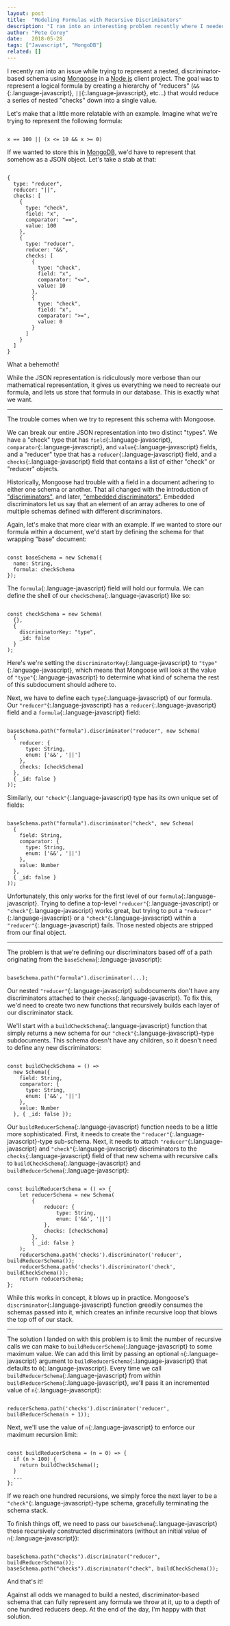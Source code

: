 ```yaml
---
layout: post
title:  "Modeling Formulas with Recursive Discriminators"
description: "I ran into an interesting problem recently where I needed to model a nested set of either/or sub-schemas. With some creative thinking and a healthy dose of recursion, Mongoose's discriminator feature turned out to be just the tool for the job."
author: "Pete Corey"
date:   2018-05-28
tags: ["Javascript", "MongoDB"]
related: []
---
```


I recently ran into an issue while trying to represent a nested, discriminator-based schema using [Mongoose](http://mongoosejs.com/) in a [Node.js](https://nodejs.org/en/) client project. The goal was to represent a logical formula by creating a hierarchy of "reducers" (`&&`{:.language-javascript}, `||`{:.language-javascript}, etc...) that would reduce a series of nested "checks" down into a single value.

Let's make that a little more relatable with an example. Imagine what we're trying to represent the following formula:

<pre class='language-javascript'><code class='language-javascript'>
x == 100 || (x <= 10 && x >= 0)
</code></pre>

If we wanted to store this in [MongoDB](https://www.mongodb.com/), we'd have to represent that somehow as a JSON object. Let's take a stab at that:

<pre class='language-javascript'><code class='language-javascript'>
{
  type: "reducer",
  reducer: "||",
  checks: [
    {
      type: "check",
      field: "x",
      comparator: "==",
      value: 100
    },
    {
      type: "reducer",
      reducer: "&&",
      checks: [
        {
          type: "check",
          field: "x",
          comparator: "<=",
          value: 10
        },
        {
          type: "check",
          field: "x",
          comparator: ">=",
          value: 0
        }
      ]
    }
  ]
}
</code></pre>

What a behemoth!

While the JSON representation is ridiculously more verbose than our mathematical representation, it gives us everything we need to recreate our formula, and lets us store that formula in our database. This is exactly what we want.

---- 

The trouble comes when we try to represent this schema with Mongoose.

We can break our entire JSON representation into two distinct "types". We have a "check" type that has `field`{:.language-javascript}, `comparator`{:.language-javascript}, and `value`{:.language-javascript} fields, and a "reducer" type that has a `reducer`{:.language-javascript} field, and a `checks`{:.language-javascript} field that contains a list of either "check" or "reducer" objects.

Historically, Mongoose had trouble with a field in a document adhering to either one schema or another. That all changed with the introduction of ["discriminators"](http://mongoosejs.com/docs/discriminators.html), and later, ["embedded discriminators"](http://thecodebarbarian.com/mongoose-4.8-embedded-discriminators). Embedded discriminators let us say that an element of an array adheres to one of multiple schemas defined with different discriminators.

Again, let's make that more clear with an example. If we wanted to store our formula within a document, we'd start by defining the schema for that wrapping "base" document:

<pre class='language-javascript'><code class='language-javascript'>
const baseSchema = new Schema({
  name: String,
  formula: checkSchema
});
</code></pre>

The `formula`{:.language-javascript} field will hold our formula. We can define the shell of our `checkSchema`{:.language-javascript} like so:

<pre class='language-javascript'><code class='language-javascript'>
const checkSchema = new Schema(
  {},
  {
    discriminatorKey: "type",
    _id: false
  }
);
</code></pre>

Here's we're setting the `discriminatorKey`{:.language-javascript} to `"type"`{:.language-javascript}, which means that Mongoose will look at the value of `"type"`{:.language-javascript} to determine what kind of schema the rest of this subdocument should adhere to.

Next, we have to define each `type`{:.language-javascript} of our formula. Our `"reducer"`{:.language-javascript} has a `reducer`{:.language-javascript} field and a `formula`{:.language-javascript} field:

<pre class='language-javascript'><code class='language-javascript'>
baseSchema.path("formula").discriminator("reducer", new Schema(
  {
    reducer: {
      type: String,
      enum: ['&&', '||']
    },
    checks: [checkSchema]
  },
  { _id: false }
));
</code></pre>

Similarly, our `"check"`{:.language-javascript} type has its own unique set of fields:

<pre class='language-javascript'><code class='language-javascript'>
baseSchema.path("formula").discriminator("check", new Schema(
  {
    field: String,
    comparator: {
      type: String,
      enum: ['&&', '||']
    },
    value: Number
  },
  { _id: false }
));
</code></pre>

Unfortunately, this only works for the first level of our `formula`{:.language-javascript}. Trying to define a top-level `"reducer"`{:.language-javascript} or `"check"`{:.language-javascript} works great, but trying to put a `"reducer"`{:.language-javascript} or a `"check"`{:.language-javascript} within a `"reducer"`{:.language-javascript} fails. Those nested objects are stripped from our final object.

---- 

The problem is that we're defining our discriminators based off of a path originating from the `baseSchema`{:.language-javascript}:

<pre class='language-javascript'><code class='language-javascript'>
baseSchema.path("formula").discriminator(...);
</code></pre>

Our nested `"reducer"`{:.language-javascript} subdocuments don't have any discriminators attached to their `checks`{:.language-javascript}. To fix this, we'd need to create two new functions that recursively builds each layer of our discriminator stack.

We'll start with a `buildCheckSchema`{:.language-javascript} function that simply returns a new schema for our `"check"`{:.language-javascript}-type subdocuments. This schema doesn't have any children, so it doesn't need to define any new discriminators:

<pre class='language-javascript'><code class='language-javascript'>
const buildCheckSchema = () =>
  new Schema({
    field: String,
    comparator: {
      type: String,
      enum: ['&&', '||']
    },
    value: Number
  }, { _id: false });
</code></pre>

Our `buildReducerSchema`{:.language-javascript} function needs to be a little more sophisticated. First, it needs to create the `"reducer"`{:.language-javascript}-type sub-schema. Next, it needs to attach `"reducer"`{:.language-javascript} and `"check"`{:.language-javascript} discriminators to the `checks`{:.language-javascript} field of that new schema with recursive calls to `buildCheckSchema`{:.language-javascript} and `buildReducerSchema`{:.language-javascript}:

<pre class='language-javascript'><code class='language-javascript'>
const buildReducerSchema = () => {
    let reducerSchema = new Schema(
        {
            reducer: {
                type: String,
                enum: ['&&', '||']
            },
            checks: [checkSchema]
        },
        { _id: false }
    );
    reducerSchema.path('checks').discriminator('reducer', buildReducerSchema());
    reducerSchema.path('checks').discriminator('check', buildCheckSchema());
    return reducerSchema;
};
</code></pre>

While this works in concept, it blows up in practice. Mongoose's `discriminator`{:.language-javascript} function greedily consumes the schemas passed into it, which creates an infinite recursive loop that blows the top off of our stack.

---- 

The solution I landed on with this problem is to limit the number of recursive calls we can make to `buildReducerSchema`{:.language-javascript} to some maximum value. We can add this limit by passing an optional `n`{:.language-javascript} argument to `buildReducerSchema`{:.language-javascript} that defaults to `0`{:.language-javascript}. Every time we call `buildReducerSchema`{:.language-javascript} from within `buildReducerSchema`{:.language-javascript}, we'll pass it an incremented value of `n`{:.language-javascript}:

<pre class='language-javascript'><code class='language-javascript'>
reducerSchema.path('checks').discriminator('reducer', buildReducerSchema(n + 1));
</code></pre>

Next, we'll use the value of `n`{:.language-javascript} to enforce our maximum recursion limit:

<pre class='language-javascript'><code class='language-javascript'>
const buildReducerSchema = (n = 0) => {
  if (n > 100) {
    return buildCheckSchema();
  }
  ...
};
</code></pre>

If we reach one hundred recursions, we simply force the next layer to be a `"check"`{:.language-javascript}-type schema, gracefully terminating the schema stack.

To finish things off, we need to pass our `baseSchema`{:.language-javascript} these recursively constructed discriminators (without an initial value of `n`{:.language-javascript}):

<pre class='language-javascript'><code class='language-javascript'>
baseSchema.path("checks").discriminator("reducer", buildReducerSchema());
baseSchema.path("checks").discriminator("check", buildCheckSchema());
</code></pre>

And that's it!

Against all odds we managed to build a nested, discriminator-based schema that can fully represent any formula we throw at it, up to a depth of one hundred reducers deep. At the end of the day, I'm happy with that solution.

